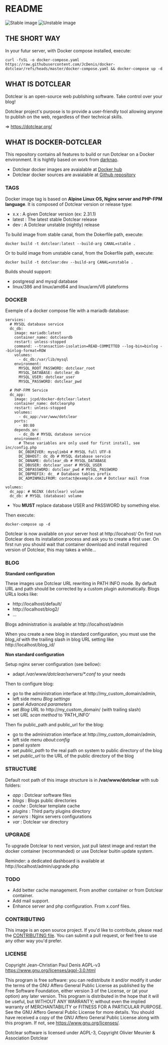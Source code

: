 # README

![Stable image](https://github.com/github/docs/actions/workflows/release_stable.yml/badge.svg) 
![Unstable image](https://github.com/github/docs/actions/workflows/release_unstable.yml/badge.svg) 

## THE SHORT WAY

In your futur server, with Docker compose installed, execute:

    curl -fsSL -o docker-compose.yaml https://raw.githubusercontent.com/JcDenis/docker-dotclear/refs/heads/master/docker-compose.yaml && docker-compose up -d

## WHAT IS DOTCLEAR

Dotclear is an open-source web publishing software.
Take control over your blog!

Dotclear project's purpose is to provide a user-friendly
tool allowing anyone to publish on the web, regardless of their technical skills.

=> https://dotclear.org/

## WHAT IS DOCKER-DOTCLEAR

This repository contains all features to build or run Dotclear on a Docker environment.
It is hightly based on work from [darknao](https://github.com/darknao/docker-dotclear).

* Dotclear docker images are avaialable at [Docker hub](https://hub.docker.com/r/jcpd/docker-dotclear)
* Dotclear docker sources are avaialable at [Github repository](https://github.com/JcDenis/docker-dotclear)

### TAGS

Docker image tag is based on __Alpine Linux OS, Nginx server and PHP-FPM language__. 
It is composed of Dotclear version or release type:

* x.x : A given Dotclear version (ex: 2.31.1)
* latest : The latest stable Dotclear release
* dev : A Dotclear unstable (nightly) release

To build image from stable canal, from the Dokerfile path, execute:

    docker build -t dotclear:latest --build-arg CANAL=stable .

Or to build image from unstable canal, from the Dokerfile path, execute:

    docker build -t dotclear:dev --build-arg CANAL=unstable .

Builds should support:

* postgresql and mysql database
* linux/386 and linux/amd64 and linux/arm/V6 plateforms

### DOCKER

Exemple of a docker compose file with a mariadb database:

    services:
      # MYSQL database service
      dc_db:
        image: mariadb:latest
        container_name: dotcleardb
        restart: unless-stopped
        command: --transaction-isolation=READ-COMMITTED --log-bin=binlog --binlog-format=ROW
        volumes:
          - dc_db:/var/lib/mysql
        environment:
          MYSQL_ROOT_PASSWORD: dotclear_root
          MYSQL_DATABASE: dotclear_db
          MYSQL_USER: dotclear_user
          MYSQL_PASSWORD: dotclear_pwd
    
      # PHP-FPM Service
      dc_app:
        image: jcpd/docker-dotclear:latest
        container_name: dotclearphp
        restart: unless-stopped
        volumes:
          - dc_app:/var/www/dotclear
        ports:
          - 80:80
        depends_on:
          - dc_db # MYSQL database service
        environment:
          # These variables are only used for first install, see inc/config.php
          DC_DBDRIVER: mysqlimb4 # MYSQL full UTF-8
          DC_DBHOST: dc_db # MYSQL database service
          DC_DBNAME: dotclear_db # MYSQL_DATABASE
          DC_DBUSER: dotclear_user # MYSQL_USER 
          DC_DBPASSWORD: dotclear_pwd # MYSQL_PASSWORD 
          DC_DBPREFIX: dc_ # Database tables prefix
          DC_ADMINMAILFROM: contact@exemple.com # Dotclear mail from
    
    volumes:
      dc_app: # NGINX (dotclear) volume
      dc_db: # MYSQL (database) volume

 * You __MUST__ replace database USER and PASSWORD by something else.

Then execute:

    docker-compose up -d

Dotclear is now available on your server host at http://locahost/
On first run Dotclear does its installation process and ask you to create a first user.
On first run you should wait that container download and install required version of Dotclear,
this may takes a while...

### BLOG

__Standard configuration__

These images use Dotclear URL rewriting in PATH INFO mode.
By default URL and path should be corrected by a custom plugin automatically.
Blogs URLs looks like:

 * http://localhost/default/
 * http://localhost/blog2/
 * ...

Blogs administration is available at http://localhost/admin

When you create a new blog in standard configuration,
you must use the _blog_id_ with the trailing slash in blog URL setting like http://localhost/blog_id/

__Non standard configuration__

Setup nginx server configuration (see bellow):
 * adapt _/var/www/dotclear/servers/*.conf_ to your needs
 
Then to configure blog:

 * go to the administration interface at http://my_custom_domain/admin,
 * left side menu _Blog settings_
 * panel _Advanced parameters_
 * set _Blog URL_ to http://my_custom_domain/ (with trailing slash)
 * set _URL scan method_ to 'PATH_INFO'

Then fix public_path and public_url for the blog:

 * go to the administration interface at http://my_custom_domain/admin,
 * left side menu _about:config_
 * panel _system_
 * set _public_path_ to the real path on system to public directory of the blog
 * set _public_url_ to the URL of the public directory of the blog

### STRUCTURE

Default root path of this image structure is in __/var/www/dotclear__ with sub folders:

 * _app_ : Dotclear software files
 * _blogs_ : Blogs public directories
 * _cache_ : Dotclear template cache
 * _plugins_ : Third party plugins directory
 * _servers_ : Nginx servers configurations
 * _var_ : Dotclear var directory

### UPGRADE

To upgrade Dotclear to next version, just pull latest image and restart the docker container (recommanded)
or use Dotclear buitin update system.

Reminder: a dedicated dashboard is available at http://localhost/admin/upgrade.php

### TODO

* Add better cache management. From another container or from Dotclear container.
* Add mail support.
* Enhance server and php configuration. From x.conf files.

### CONTRIBUTING

This image is an open source project. If you'd like to contribute, please read the [CONTRIBUTING file](/CONTRIBUTING.md).
You can submit a pull request, or feel free to use any other way you'd prefer.

### LICENSE

Copyright Jean-Christian Paul Denis
AGPL-v3 <https://www.gnu.org/licenses/agpl-3.0.html>

This program is free software: you can redistribute it and/or modify it under the terms of the GNU Affero General Public License as published by the Free Software Foundation, either version 3 of the License, or (at your option) any later version.
This program is distributed in the hope that it will be useful, but WITHOUT ANY WARRANTY; without even the implied warranty of MERCHANTABILITY or FITNESS FOR A PARTICULAR PURPOSE.  See the GNU Affero General Public License for more details.
You should have received a copy of the GNU Affero General Public License along with this program.  If not, see <https://www.gnu.org/licenses/>.

Dotclear software is licensed under AGPL-3, Copyright Olivier Meunier & Association Dotclear
